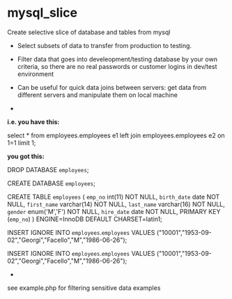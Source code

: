 mysql_slice
=

Create selective slice of database and tables from mysql

- Select subsets of data to transfer from production to testing.

- Filter data that goes into develeopment/testing database by your own criteria,
so there are no real passwords or customer logins in dev/test environment

- Can be useful for quick data joins between servers: get data from different
servers and manipulate them on local machine


-
**i.e. you have this:**

select * from employees.employees e1 left join employees.employees e2 on 1=1 limit 1;


**you got this:**


DROP DATABASE `employees`;

CREATE DATABASE  `employees`;

CREATE TABLE `employees` (
  `emp_no` int(11) NOT NULL,
  `birth_date` date NOT NULL,
  `first_name` varchar(14) NOT NULL,
  `last_name` varchar(16) NOT NULL,
  `gender` enum('M','F') NOT NULL,
  `hire_date` date NOT NULL,
  PRIMARY KEY (`emp_no`)
) ENGINE=InnoDB DEFAULT CHARSET=latin1;

INSERT IGNORE INTO `employees`.`employees` VALUES
("10001","1953-09-02","Georgi","Facello","M","1986-06-26");

INSERT IGNORE INTO `employees`.`employees` VALUES
("10001","1953-09-02","Georgi","Facello","M","1986-06-26");

-

see example.php for filtering sensitive data examples
